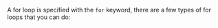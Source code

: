 A for loop is specified with the `for` keyword, there are a few types of for
loops that you can do:
